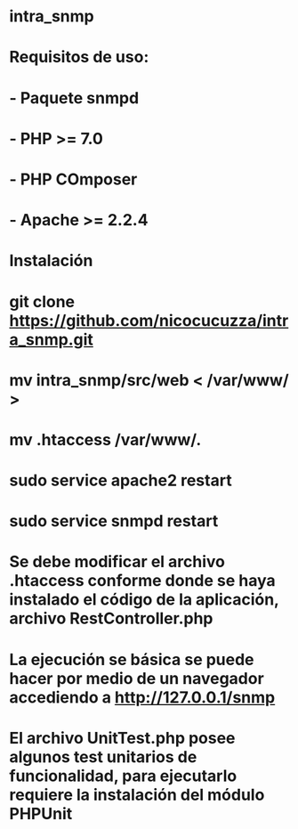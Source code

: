 # intra_snmp
# Requisitos de uso:
#
# - Paquete snmpd
# - PHP >= 7.0
# - PHP COmposer
# - Apache >= 2.2.4
# 
# Instalación
#
# git clone https://github.com/nicocucuzza/intra_snmp.git
# mv intra_snmp/src/web < /var/www/ > 
# mv .htaccess /var/www/.
# sudo service apache2 restart
# sudo service snmpd restart
#
# Se debe modificar el archivo .htaccess conforme donde se haya instalado el código de la aplicación, archivo RestController.php
# La ejecución se básica se puede hacer por medio de un navegador accediendo a http://127.0.0.1/snmp
# El archivo UnitTest.php posee algunos test unitarios de funcionalidad, para ejecutarlo requiere la instalación del módulo PHPUnit
